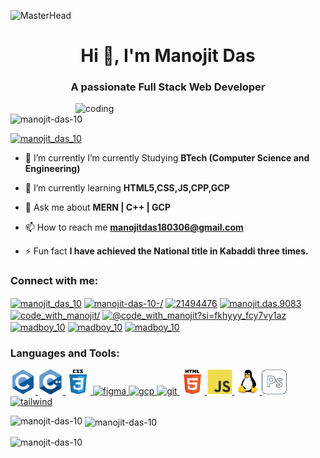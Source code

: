 ![MasterHead](https://trisya.com/myimg/child/Website%20Design.gif)
<h1 align="center">Hi 👋, I'm Manojit Das</h1>
<h3 align="center">A passionate Full Stack Web Developer</h3>
<img align="right" width="400" src="https://media1.giphy.com/media/v1.Y2lkPTc5MGI3NjExMTZpMHl5bXRnMTE0ZjJvZThhdXBoZjh4MGZtMGsyem5veXJqd3RoYiZlcD12MV9pbnRlcm5hbF9naWZfYnlfaWQmY3Q9Zw/Y4ak9Ki2GZCbJxAnJD/giphy.gif" alt="coding">

<p align="left"> <img src="https://komarev.com/ghpvc/?username=manojit-das-10&label=Profile%20views&color=0e75b6&style=flat" alt="manojit-das-10" /> </p>

<p align="left"> <a href="https://twitter.com/manojit_das_10" target="blank"><img src="https://img.shields.io/twitter/follow/manojit_das_10?logo=twitter&style=for-the-badge" alt="manojit_das_10" /></a> </p>

- 🔭 I’m currently I’m currently Studying **BTech (Computer Science and Engineering)**

- 🌱 I’m currently learning **HTML5,CSS,JS,CPP,GCP**

- 💬 Ask me about **MERN | C++ | GCP**

- 📫 How to reach me **manojitdas180306@gmail.com**

- ⚡ Fun fact **I have achieved the National title in Kabaddi three times.**

<h3 align="left">Connect with me:</h3>
<p align="left">
<a href="https://twitter.com/manojit_das_10" target="blank"><img align="center" src="https://raw.githubusercontent.com/rahuldkjain/github-profile-readme-generator/master/src/images/icons/Social/twitter.svg" alt="manojit_das_10" height="30" width="40" /></a>
<a href="https://linkedin.com/in/manojit-das-10-/" target="blank"><img align="center" src="https://raw.githubusercontent.com/rahuldkjain/github-profile-readme-generator/master/src/images/icons/Social/linked-in-alt.svg" alt="manojit-das-10-/" height="30" width="40" /></a>
<a href="https://stackoverflow.com/users/21494476" target="blank"><img align="center" src="https://raw.githubusercontent.com/rahuldkjain/github-profile-readme-generator/master/src/images/icons/Social/stack-overflow.svg" alt="21494476" height="30" width="40" /></a>
<a href="https://fb.com/manojit.das.9083" target="blank"><img align="center" src="https://raw.githubusercontent.com/rahuldkjain/github-profile-readme-generator/master/src/images/icons/Social/facebook.svg" alt="manojit.das.9083" height="30" width="40" /></a>
<a href="https://instagram.com/code_with_manojit/" target="blank"><img align="center" src="https://raw.githubusercontent.com/rahuldkjain/github-profile-readme-generator/master/src/images/icons/Social/instagram.svg" alt="code_with_manojit/" height="30" width="40" /></a>
<a href="https://www.youtube.com/c/@code_with_manojit?si=fkhyyy_fcy7vy1az" target="blank"><img align="center" src="https://raw.githubusercontent.com/rahuldkjain/github-profile-readme-generator/master/src/images/icons/Social/youtube.svg" alt="@code_with_manojit?si=fkhyyy_fcy7vy1az" height="30" width="40" /></a>
<a href="https://www.codechef.com/users/madboy_10" target="blank"><img align="center" src="https://cdn.jsdelivr.net/npm/simple-icons@3.1.0/icons/codechef.svg" alt="madboy_10" height="30" width="40" /></a>
<a href="https://www.leetcode.com/madboy_10" target="blank"><img align="center" src="https://raw.githubusercontent.com/rahuldkjain/github-profile-readme-generator/master/src/images/icons/Social/leet-code.svg" alt="madboy_10" height="30" width="40" /></a>
<a href="https://auth.geeksforgeeks.org/user/madboy_10" target="blank"><img align="center" src="https://raw.githubusercontent.com/rahuldkjain/github-profile-readme-generator/master/src/images/icons/Social/geeks-for-geeks.svg" alt="madboy_10" height="30" width="40" /></a>
</p>

<h3 align="left">Languages and Tools:</h3>
<p align="left"> <a href="https://www.cprogramming.com/" target="_blank" rel="noreferrer"> <img src="https://raw.githubusercontent.com/devicons/devicon/master/icons/c/c-original.svg" alt="c" width="40" height="40"/> </a> <a href="https://www.w3schools.com/cpp/" target="_blank" rel="noreferrer"> <img src="https://raw.githubusercontent.com/devicons/devicon/master/icons/cplusplus/cplusplus-original.svg" alt="cplusplus" width="40" height="40"/> </a> <a href="https://www.w3schools.com/css/" target="_blank" rel="noreferrer"> <img src="https://raw.githubusercontent.com/devicons/devicon/master/icons/css3/css3-original-wordmark.svg" alt="css3" width="40" height="40"/> </a> <a href="https://www.figma.com/" target="_blank" rel="noreferrer"> <img src="https://www.vectorlogo.zone/logos/figma/figma-icon.svg" alt="figma" width="40" height="40"/> </a> <a href="https://cloud.google.com" target="_blank" rel="noreferrer"> <img src="https://www.vectorlogo.zone/logos/google_cloud/google_cloud-icon.svg" alt="gcp" width="40" height="40"/> </a> <a href="https://git-scm.com/" target="_blank" rel="noreferrer"> <img src="https://www.vectorlogo.zone/logos/git-scm/git-scm-icon.svg" alt="git" width="40" height="40"/> </a> <a href="https://www.w3.org/html/" target="_blank" rel="noreferrer"> <img src="https://raw.githubusercontent.com/devicons/devicon/master/icons/html5/html5-original-wordmark.svg" alt="html5" width="40" height="40"/> </a> <a href="https://developer.mozilla.org/en-US/docs/Web/JavaScript" target="_blank" rel="noreferrer"> <img src="https://raw.githubusercontent.com/devicons/devicon/master/icons/javascript/javascript-original.svg" alt="javascript" width="40" height="40"/> </a> <a href="https://www.linux.org/" target="_blank" rel="noreferrer"> <img src="https://raw.githubusercontent.com/devicons/devicon/master/icons/linux/linux-original.svg" alt="linux" width="40" height="40"/> </a> <a href="https://www.photoshop.com/en" target="_blank" rel="noreferrer"> <img src="https://raw.githubusercontent.com/devicons/devicon/master/icons/photoshop/photoshop-line.svg" alt="photoshop" width="40" height="40"/> </a> <a href="https://tailwindcss.com/" target="_blank" rel="noreferrer"> <img src="https://www.vectorlogo.zone/logos/tailwindcss/tailwindcss-icon.svg" alt="tailwind" width="40" height="40"/> </a> </p>

<p><img align="left" src="https://github-readme-stats.vercel.app/api/top-langs?username=manojit-das-10&show_icons=true&locale=en&layout=compact" alt="manojit-das-10" /></p>

<p>&nbsp;<img align="center" src="https://github-readme-stats.vercel.app/api?username=manojit-das-10&show_icons=true&locale=en" alt="manojit-das-10" /></p>

<p><img align="center" src="https://github-readme-streak-stats.herokuapp.com/?user=manojit-das-10&" alt="manojit-das-10" /></p>
